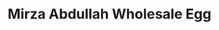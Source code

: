 ---
title: "Mirza Abdullah Wholesale Egg"
url: /karachi/mirza-abdullah-wholesale-egg/
shop: Allgemein
---